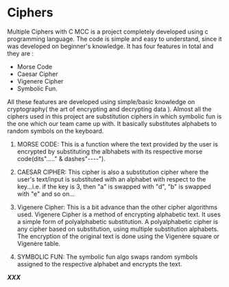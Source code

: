 # Ciphers
Multiple Ciphers with C 
MCC is a project completely developed using c programming language. The code is simple and easy to understand, since it was developed on beginner's knowledge.
It has four features in total and they are : 
* Morse Code
* Caesar Cipher
* Vigenere Cipher
* Symbolic Fun.

All these features are developed using simple/basic knowledge on cryptography( the art of encrypting and decrypting data ). 
Almost all the ciphers used in this project are substitution ciphers in which symbolic fun is the one which our team came up with. It basically substitutes alphabets to random symbols on the keyboard.

1. MORSE CODE:
               This is a function where the text provided by the user is encrypted by substituting the albhabets with its respective morse code(dits"....." & dashes"----").
    
2. CAESAR CIPHER:
               This cipher is also a substitution cipher where the user's text/input is substituted with an alphabet with respect to the key...i.e. if the key is 3, then "a" is swapped with "d", "b" is swapped with "e" and so on...
   
3. Vigenere Cipher:
               This is a bit advance than the other cipher algorithms used. Vigenere Cipher is a method of encrypting alphabetic text. It uses a simple form of polyalphabetic substitution. A polyalphabetic cipher is any cipher based on substitution, using multiple substitution alphabets. The encryption of the original text is done using the Vigenère square or Vigenère table.

4. SYMBOLIC FUN:
               The symbolic fun algo swaps random symbols assigned to the respective alphabet and encrypts the text.

***XXX***
